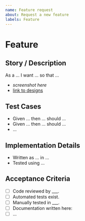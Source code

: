 ```yaml
---
name: Feature request
about: Request a new feature
labels: Feature
---
```


# Feature

<!-- Please, complete the following form for a feature request. If some fields do not apply to your situation, feel free to skip them.-->

## Story / Description

<!-- Describe your software feature. It can be written down as a story, which is a general explanation of a feature written from the end user's perspective. Describe the end to end flow / end goal -->

As a ...
I want ...
so that ...

- _screenshot here_
- [link to designs]()

## Test Cases

<!-- Describe the test cases required for this feature -->

- Given ... then ... should ...
- Given ... then ... should ...
- ...

## Implementation Details

<!-- Describe any relevant implementation details for this feature -->

- Written as ... in ...
- Tested using ...

## Acceptance Criteria

<!-- Include the minimum requirements for the issue to be marked as completed. -->

- [ ] Code reviewed by \_\_\_.
- [ ] Automated tests exist.
- [ ] Manually tested in \_\_\_.
- [ ] Documentation written here:
- [ ] ...
